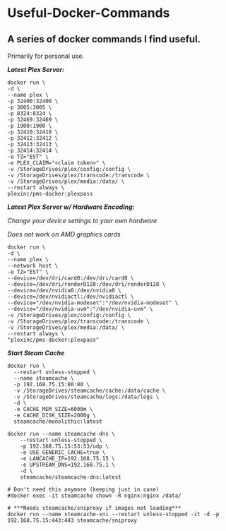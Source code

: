# Useful-Docker-Commands
A series of docker commands I find useful. 
---
Primarily for personal use. 

***Latest Plex Server:***
```
docker run \
-d \
--name plex \
-p 32400:32400 \
-p 3005:3005 \
-p 8324:8324 \
-p 32469:32469 \
-p 1900:1900 \
-p 32410:32410 \
-p 32412:32412 \
-p 32413:32413 \
-p 32414:32414 \
-e TZ="EST" \
-e PLEX_CLAIM="<claim token>" \
-v /StorageDrives/plex/config:/config \
-v /StorageDrives/plex/transcode:/transcode \
-v /StorageDrives/plex/media:/data/ \
--restart always \
plexinc/pms-docker:plexpass
```

***Latest Plex Server w/ Hardware Encoding:***

*Change your device settings to your own hardware*

*Does not work on AMD graphics cards* 

```
docker run \
-d \
--name plex \
--network host \
-e TZ="EST" \
--device=/dev/dri/card0:/dev/dri/card0 \
--device=/dev/dri/renderD128:/dev/dri/renderD128 \
--device=/dev/nvidia0:/dev/nvidia0 \
--device=/dev/nvidiactl:/dev/nvidiactl \
--device="/dev/nvidia-modeset":"/dev/nvidia-modeset" \
--device="/dev/nvidia-uvm":"/dev/nvidia-uvm" \
-v /StorageDrives/plex/config:/config \
-v /StorageDrives/plex/transcode:/transcode \
-v /StorageDrives/plex/media:/data/ \
--restart always \
"plexinc/pms-docker:plexpass"
```


***Start Steam Cache***
```
docker run \
  --restart unless-stopped \
  --name steamcache \
  -p 192.168.75.15:80:80 \
  -v /StorageDrives/steamcache/cache:/data/cache \
  -v /StorageDrives/steamcache/logs:/data/logs \
  -d \
  -e CACHE_MEM_SIZE=6000m \
  -e CACHE_DISK_SIZE=2000g \
  steamcache/monolithic:latest
  
docker run --name steamcache-dns \
    --restart unless-stopped \
    -p 192.168.75.15:53:53/udp \
    -e USE_GENERIC_CACHE=true \
    -e LANCACHE_IP=192.168.75.15 \
    -e UPSTREAM_DNS=192.168.75.1 \
    -d \
    steamcache/steamcache-dns:latest

# Don't need this anymore (keeping just in case)
#docker exec -it steamcache chown -R nginx:nginx /data/

# ***Needs steamcache/sniproxy if images not loading***
docker run --name steamcache-sni --restart unless-stopped -it -d -p 192.168.75.15:443:443 steamcache/sniproxy
```
